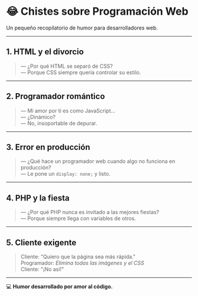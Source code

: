 # 😂 Chistes sobre Programación Web

Un pequeño recopilatorio de humor para desarrolladores web.

---

## 1. HTML y el divorcio
> — ¿Por qué HTML se separó de CSS?  
> — Porque CSS siempre quería controlar su estilo.

---

## 2. Programador romántico
> — Mi amor por ti es como JavaScript…  
> — ¿Dinámico?  
> — No, insoportable de depurar.

---

## 3. Error en producción
> — ¿Qué hace un programador web cuando algo no funciona en producción?  
> — Le pone un `display: none;` y listo.

---

## 4. PHP y la fiesta
> — ¿Por qué PHP nunca es invitado a las mejores fiestas?  
> — Porque siempre llega con variables de otros.

---

## 5. Cliente exigente
> Cliente: "Quiero que la página sea más rápida."  
> Programador: *Elimina todas las imágenes y el CSS*  
> Cliente: "¡No así!"

---

💻 **Humor desarrollado por amor al código.**
